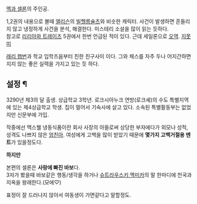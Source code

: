 [멕과 셀론](%EB%A9%95%EA%B3%BC%20%EC%85%80%EB%A1%A0.md)의 주인공.

1,2권의 내용으로 볼때 [앨리슨](%EC%95%A8%EB%A6%AC%EC%8A%A8.md)의 [빌헬름슐츠](%EB%B9%8C%ED%97%AC%EB%A6%84%20%EC%8A%90%EC%B8%A0.md)와 비슷한 캐릭터. 사건이 발생하면
흔들리지 않고 냉정하게 사건을 분석, 해결한다. 미스테리 소설을 많이 읽는 듯하다.  
참고로 [리리아와 트레이즈](%EB%A6%AC%EB%A6%AC%EC%95%84%EC%99%80%20%ED%8A%B8%EB%A0%88%EC%9D%B4%EC%A6%88.md) 5권에서 한번 언급된 적이 있다. 근데 세일론으로
[오역](%EC%98%A4%EC%97%AD.md). [지못미](%EC%A7%80%EB%AA%BB%EB%AF%B8.md)

[래리 햅번](%EB%9E%98%EB%A6%AC%20%ED%96%85%EB%B2%88.md)과 학교 입학즈음부터 친한 친구사이 이다.
그와 체스를 자주 두나 어지간하면 지지 않는 좋은 실력을 가지고 있는 듯 하다.

## 설정 ¶

3290년 제3의 달 출생. 상급학교 3학년. 로크시아누크 연방(로크셰)의 수도 특별지역에 있는 제4상급학교 학생. 집이 멀어서 기숙사에
살고 있다. 소속된 특별활동부는 없었지만 신문부에 가입.  

  

작중에선 맥스웰 냉동식품이란 회사 사장의 아들로써 상당한 부자에다가 외모나 성적, 성격도 나쁘지 않은
[엄친아](%EC%97%84%EC%B9%9C%EC%95%84.md). 여성에게 고백을 많이 받았기 때문에 **몇가지 고백거절용
멘트**가 있을정도다.

  

**하지만**

  

본편의 셀론은 **사랑에 빠진 바보**다.  
3자가 봤을때 바보같은 행동/생각을 하거나 [슈트라우스키 멕미카](%EC%8A%88%ED%8A%B8%EB%9D%BC%EC%9A%B0%EC%8A%A4%ED%82%A4%20%EB%A9%95%EB%AF%B8%EC%B9%B4.md)의 말 한마디에 천국과 지옥을 왕래한다.(모에♡)

  

표정이 잘 드러나지 않아서 여동생이 가면같다고 말할정도.  

